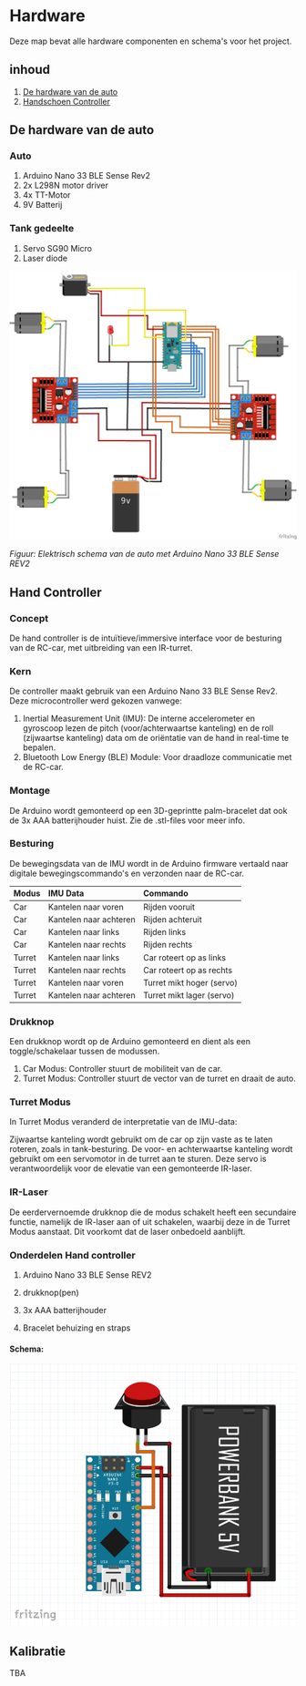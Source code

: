 # Hardware

Deze map bevat alle hardware componenten en schema's voor het project.

## inhoud

1. [De hardware van de auto](#de-hardware-van-de-auto)
2. [Handschoen Controller](#hand-controller)

## De hardware van de auto

### Auto

1. Arduino Nano 33 BLE Sense Rev2
2. 2x L298N motor driver
3. 4x TT-Motor
4. 9V Batterij

### Tank gedeelte

1. Servo SG90 Micro
2. Laser diode

![Schema van de auto ](./Auto/sketch_auto_electronics_2.png)

*Figuur: Elektrisch schema van de auto met Arduino Nano 33 BLE Sense REV2*



## Hand Controller

### Concept

De hand controller is de intuïtieve/immersive interface voor de besturing van de RC-car, met uitbreiding van een IR-turret.

### Kern

De controller maakt gebruik van een Arduino Nano 33 BLE Sense Rev2. Deze microcontroller werd gekozen vanwege:

1. Inertial Measurement Unit (IMU): De interne accelerometer en gyroscoop lezen de pitch (voor/achterwaartse kanteling) en de roll (zijwaartse kanteling) data om de oriëntatie van de hand in real-time te bepalen.
2. Bluetooth Low Energy (BLE) Module: Voor draadloze communicatie met de RC-car.

### Montage

De Arduino wordt gemonteerd op een 3D-geprintte palm-bracelet dat ook de 3x AAA batterijhouder huist. Zie de .stl-files voor meer info.

### Besturing

De bewegingsdata van de IMU wordt in de Arduino firmware vertaald naar digitale bewegingscommando's en verzonden naar de RC-car.

| Modus | IMU Data | Commando |
| :--- | :--- | :--- |
| Car | Kantelen naar voren | Rijden vooruit |
| Car | Kantelen naar achteren | Rijden achteruit |
| Car | Kantelen naar links | Rijden links |
| Car | Kantelen naar rechts | Rijden rechts |
| Turret | Kantelen naar links | Car roteert op as links |
| Turret | Kantelen naar rechts | Car roteert op as rechts |
| Turret | Kantelen naar voren | Turret mikt hoger (servo) |
| Turret | Kantelen naar achteren | Turret mikt lager (servo) |

### Drukknop

Een drukknop wordt op de Arduino gemonteerd en dient als een toggle/schakelaar tussen de modussen.

1. Car Modus: Controller stuurt de mobiliteit van de car.
2. Turret Modus: Controller stuurt de vector van de turret en draait de auto.

### Turret Modus

In Turret Modus veranderd de interpretatie van de IMU-data:

Zijwaartse kanteling wordt gebruikt om de car op zijn vaste as te laten roteren, zoals in tank-besturing.
De voor- en achterwaartse kanteling wordt gebruikt om een servomotor in de turret aan te sturen. Deze servo is verantwoordelijk voor de elevatie van een gemonteerde IR-laser.

### IR-Laser

De eerdervernoemde drukknop die de modus schakelt heeft een secundaire functie, namelijk de IR-laser aan of uit schakelen, waarbij deze in de Turret Modus aanstaat.
Dit voorkomt dat de laser onbedoeld aanblijft.


### Onderdelen Hand controller
1. Arduino Nano 33 BLE Sense REV2

2. drukknop(pen)

3. 3x AAA batterijhouder

4. Bracelet behuizing en straps

#### Schema:

![Schema van de hand controller ](./Handschoen/handschoenCircuit.png)

## Kalibratie

TBA

